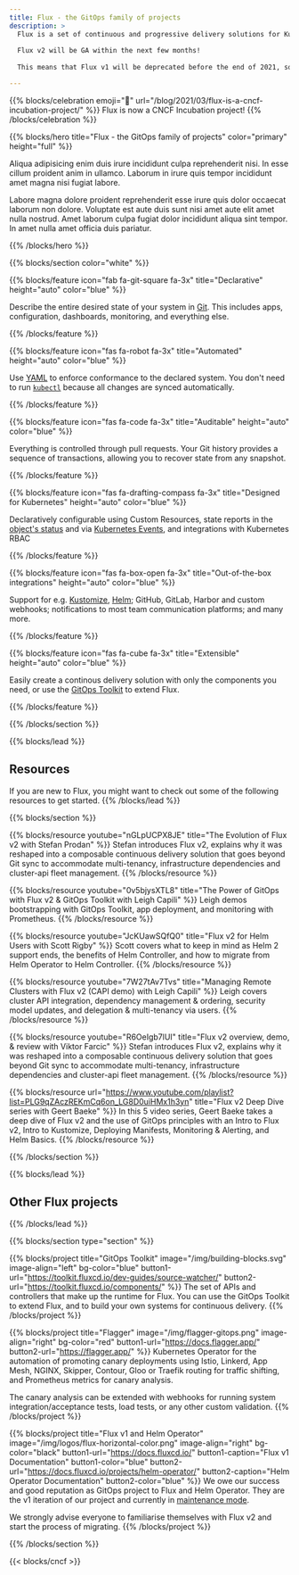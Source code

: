 ```yaml
---
title: Flux - the GitOps family of projects
description: > 
  Flux is a set of continuous and progressive delivery solutions for Kubernetes, and they are open and extensible. 
  
  Flux v2 will be GA within the next few months! 
  
  This means that Flux v1 will be deprecated before the end of 2021, so now is a good time to start using v2.

---
```


{{% blocks/celebration
  emoji="🎉"
  url="/blog/2021/03/flux-is-a-cncf-incubation-project/" %}}
Flux is now a CNCF Incubation project!
{{% /blocks/celebration %}}

{{% blocks/hero
  title="Flux - the GitOps family of projects"
  color="primary" height="full" %}}

Aliqua adipisicing enim duis irure incididunt culpa reprehenderit nisi. In esse cillum proident anim in ullamco. Laborum in irure quis tempor incididunt amet magna nisi fugiat labore.

Labore magna dolore proident reprehenderit esse irure quis dolor occaecat laborum non dolore. Voluptate est aute duis sunt nisi amet aute elit amet nulla nostrud. Amet laborum culpa fugiat dolor incididunt aliqua sint tempor. In amet nulla amet officia duis pariatur.

<!-- Features -->

{{% /blocks/hero %}}

{{% blocks/section color="white" %}}

{{% blocks/feature icon="fab fa-git-square fa-3x" title="Declarative" height="auto" color="blue" %}}

Describe the entire desired state of your system in [Git](https://git-scm.com). This includes apps, configuration,
dashboards, monitoring, and everything else.

{{% /blocks/feature %}}

{{% blocks/feature icon="fas fa-robot fa-3x" title="Automated" height="auto" color="blue" %}}

  Use [YAML](https://yaml.org) to enforce conformance to the declared system. You don't need to run
  [`kubectl`](https://kubectl.docs.kubernetes.io/) because all changes are synced automatically.

{{% /blocks/feature %}}

{{% blocks/feature icon="fas fa-code fa-3x" title="Auditable" height="auto" color="blue" %}}

  Everything is controlled through pull requests. Your Git history provides a sequence of transactions, allowing you to
  recover state from any snapshot.

{{% /blocks/feature %}}

{{% blocks/feature icon="fas fa-drafting-compass fa-3x" title="Designed for Kubernetes" height="auto" color="blue" %}}

  Declaratively configurable using Custom Resources, state reports in the
  [object's status](https://kubernetes.io/docs/concepts/overview/working-with-objects/kubernetes-objects/#object-spec-and-status)
  and via [Kubernetes Events](https://kubernetes.io/docs/tasks/debug-application-cluster/debug-application-introspection/),
  and integrations with Kubernetes RBAC

{{% /blocks/feature %}}

{{% blocks/feature icon="fas fa-box-open fa-3x" title="Out-of-the-box integrations" height="auto" color="blue" %}}

Support for e.g. [Kustomize](https://kustomize.io), [Helm](https://helm.sh); GitHub, GitLab, Harbor and custom
webhooks; notifications to most team communication platforms; and many more.

{{% /blocks/feature %}}

{{% blocks/feature icon="fas fa-cube fa-3x" title="Extensible" height="auto" color="blue" %}}

Easily create a continous delivery solution with only the components you need, or use the [GitOps Toolkit](#gitops-toolkit)
to extend Flux.

{{% /blocks/feature %}}

{{% /blocks/section %}}

<!-- RESOURCES HERE -->

{{% blocks/lead %}}

## Resources

If you are new to Flux, you might want to check out some of the following resources to get started.
{{% /blocks/lead %}}

{{% blocks/section %}}

{{% blocks/resource
  youtube="nGLpUCPX8JE"
  title="The Evolution of Flux v2 with Stefan Prodan" %}}
Stefan introduces Flux v2, explains why it was reshaped into a composable continuous delivery solution that goes beyond Git sync to accommodate multi-tenancy, infrastructure dependencies and cluster-api fleet management.
{{% /blocks/resource %}}

{{% blocks/resource
  youtube="0v5bjysXTL8"
  title="The Power of GitOps with Flux v2 & GitOps Toolkit with Leigh Capili" %}}
Leigh demos bootstrapping with GitOps Toolkit, app deployment, and monitoring with Prometheus.
{{% /blocks/resource %}}

{{% blocks/resource
  youtube="JcKUawSQfQ0"
  title="Flux v2 for Helm Users with Scott Rigby" %}}
Scott covers what to keep in mind as Helm 2 support ends, the benefits of Helm Controller, and how to migrate from Helm Operator to Helm Controller.
{{% /blocks/resource %}}

{{% blocks/resource
  youtube="7W27tAv7Tvs"
  title="Managing Remote Clusters with Flux v2 (CAPI demo) with Leigh Capili" %}}
Leigh covers cluster API integration, dependency management & ordering, security model updates, and delegation & multi-tenancy via users.
{{% /blocks/resource %}}

{{% blocks/resource
  youtube="R6OeIgb7lUI"
  title="Flux v2 overview, demo, & review with Viktor Farcic" %}}
Stefan introduces Flux v2, explains why it was reshaped into a composable continuous delivery solution that goes beyond Git sync to accommodate multi-tenancy, infrastructure dependencies and cluster-api fleet management.
{{% /blocks/resource %}}

{{% blocks/resource
  url="https://www.youtube.com/playlist?list=PLG9qZAczREKmCq6on_LG8D0uiHMx1h3yn"
  title="Flux v2 Deep Dive series with Geert Baeke" %}}
In this 5 video series, Geert Baeke takes a deep dive of Flux v2 and the use of GitOps principles with an Intro to Flux v2, Intro to Kustomize, Deploying Manifests, Monitoring & Alerting, and Helm Basics.
{{% /blocks/resource %}}

{{% /blocks/section %}}

<!-- OTHER FLUX PROJECTS -->

{{% blocks/lead %}}

## Other Flux projects

{{% /blocks/lead %}}

{{% blocks/section type="section" %}}

{{% blocks/project title="GitOps Toolkit"
  image="/img/building-blocks.svg" image-align="left" bg-color="blue"
  button1-url="https://toolkit.fluxcd.io/dev-guides/source-watcher/"
  button2-url="https://toolkit.fluxcd.io/components/" %}}
The set of APIs and controllers that make up the runtime for Flux. You can use the GitOps Toolkit to extend Flux, and to build your own systems for continuous delivery.
{{% /blocks/project %}}

{{% blocks/project title="Flagger"
  image="/img/flagger-gitops.png" image-align="right" bg-color="red"
  button1-url="https://docs.flagger.app/"
  button2-url="https://flagger.app/" %}}
Kubernetes Operator for the automation of promoting canary deployments using Istio, Linkerd, App Mesh, NGINX, Skipper, Contour, Gloo or Traefik routing for traffic shifting, and Prometheus metrics for canary analysis.

The canary analysis can be extended with webhooks for running system integration/acceptance tests, load tests, or any other custom validation.
{{% /blocks/project %}}

{{% blocks/project title="Flux v1 and Helm Operator"
  image="/img/logos/flux-horizontal-color.png" image-align="right" bg-color="black"
  button1-url="https://docs.fluxcd.io/" button1-caption="Flux v1 Documentation" button1-color="blue"
  button2-url="https://docs.fluxcd.io/projects/helm-operator/" button2-caption="Helm Operator Documentation" button2-color="blue" %}}
We owe our success and good reputation as GitOps project to Flux and Helm Operator. They are the v1 iteration of our project and currently in [maintenance mode](https://github.com/fluxcd/flux/issues/3320).

We strongly advise everyone to familiarise themselves with Flux v2 and start the process of migrating.
{{% /blocks/project %}}



{{% /blocks/section %}}

{{< blocks/cncf >}}
